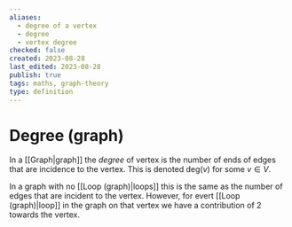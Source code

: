 ```yaml
---
aliases:
  - degree of a vertex
  - degree
  - vertex degree
checked: false
created: 2023-08-28
last_edited: 2023-08-28
publish: true
tags: maths, graph-theory
type: definition
---
```

# Degree (graph)

In a [[Graph|graph]] the *degree* of vertex is the number of ends of edges that are incidence to the vertex. This is denoted $\mbox{deg}(v)$ for some $v \in V$.

In a graph with no [[Loop (graph)|loops]] this is the same as the number of edges that are incident to the vertex. However, for evert [[Loop (graph)|loop]] in the graph on that vertex we have a contribution of 2 towards the vertex.

